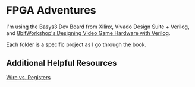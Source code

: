 # FPGA Adventures

I'm using the Basys3 Dev Board from Xilinx, Vivado Design Suite + Verilog, and [8bitWorkshop's Designing Video Game Hardware with Verilog](https://8bitworkshop.com/).

Each folder is a specific project as I go through the book. 




## Additional Helpful Resources

[Wire vs. Registers](https://inst.eecs.berkeley.edu/~cs150/Documents/Nets.pdf)
